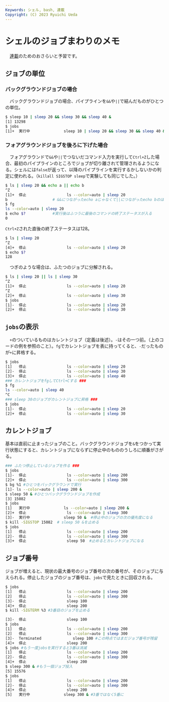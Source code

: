 ```yaml
---
Keywords: シェル, bash, 連載
Copyright: (C) 2023 Ryuichi Ueda
---
```


# シェルのジョブまわりのメモ 

　[連載](/?page=sd_rusty_bash)のためのおさらいと予習です。

## ジョブの単位

### バックグラウンドジョブの場合

　バックグラウンドジョブの場合、パイプラインを`&&`や`||`で結んだものがひとつの単位。

```bash
$ sleep 10 | sleep 20 && sleep 30 && sleep 40 &
[1] 13298
$ jobs
[1]+  実行中               sleep 10 | sleep 20 && sleep 30 && sleep 40 &
```

### フォアグラウンドジョブを後ろに下げた場合

　フォアグラウンドで`&&`や`||`でつないだコマンド入力を実行して`Ctrl+Z`した場合、最初のパイプラインのところでジョブが切り離されて管理されるようになる。シェルには`false`が返って、以降のパイプラインを実行するかしないかの判定に使われる。（`killall SIGSTOP sleep`で実験しても同じでした。）

```bash
$ ls | sleep 20 && echo a || echo b
^Z
[1]+  停止                  ls --color=auto | sleep 20
b                    # &&につながったecho aじゃなくて||につながったecho bのほうが実行される
$ fg
ls --color=auto | sleep 20
$ echo $?            #実行後はふつうに最後のコマンドの終了ステータスが入る
0
```

`Ctrl+Z`された直後の終了ステータスは128。

```bash
$ ls | sleep 20
^Z
[4]+  停止                  ls --color=auto | sleep 20
$ echo $?
128
```

　つぎのような場合は、ふたつのジョブに分解される。

```bash
$ ls | sleep 20 || ls | sleep 30
^Z
[1]+  停止                  ls --color=auto | sleep 20
^Z
[2]+  停止                  ls --color=auto | sleep 30
$ jobs
[1]-  停止                  ls --color=auto | sleep 20
[2]+  停止                  ls --color=auto | sleep 30
```


## `jobs`の表示

　`+`のついているものはカレントジョブ（定義は後述）。`-`はその一つ前。（上のコードの例を参照のこと）。`fg`でカレントジョブを表に持ってくると、`-`だったものが`+`に昇格する。

```bash
$ jobs
[1]   停止                  ls --color=auto | sleep 20
[2]-  停止                  ls --color=auto | sleep 30
[3]+  停止                  ls --color=auto | sleep 40
### カレントジョブをfgしてCtrl+Cする ###
$ fg
ls --color=auto | sleep 40
^C
### sleep 30のジョブがカレントジョブに昇格 ###
$ jobs
[1]-  停止                  ls --color=auto | sleep 20
[2]+  停止                  ls --color=auto | sleep 30
```

## カレントジョブ

基本は直前に止まったジョブのこと。バックグラウンドジョブを`&`をつかって実行状態にすると、カレントジョブにならずに停止中のもののうしろに順番がさがる。

```bash
### ふたつ停止しているジョブを作る ###
$ jobs
[1]-  停止                  ls --color=auto | sleep 200
[2]+  停止                  ls --color=auto | sleep 300
$ bg %1 #ひとつをバックグラウンドで実行
[1]- ls --color=auto | sleep 200 &
$ sleep 50 & #ひとつバックグラウンドジョブを作成
[3] 15082
$ jobs
[1]   実行中               ls --color=auto | sleep 200 &
[2]+  停止                  ls --color=auto | sleep 300
[3]-  実行中               sleep 50 &  #停止中のジョブの次の優先度になる
$ kill -SIGSTOP 15082  # sleep 50 &を止める
$ jobs
[1]   停止                  ls --color=auto | sleep 200
[2]-  停止                  ls --color=auto | sleep 300
[3]+  停止                  sleep 50  #止めるとカレントジョブになる
```

## ジョブ番号

ジョブが増えると、現状の最大番号のジョブ番号の次の番号が、そのジョブに与えられる。停止したジョブのジョブ番号は、`jobs`で見たときに回収される。

```bash
$ jobs
[1]   停止                  ls --color=auto | sleep 200
[2]   停止                  ls --color=auto | sleep 300
[3]-  停止                  sleep 100
[4]+  停止                  sleep 200
$ kill -SIGTERM %3 #3番目のジョブを止める

[3]-  停止                  sleep 100
$ jobs
[1]   停止                  ls --color=auto | sleep 200
[2]   停止                  ls --color=auto | sleep 300
[3]-  Terminated              sleep 100 #この時点ではまだジョブ番号が残留
[4]+  停止                  sleep 200
$ jobs #もう一度jobsを実行すると3番は消滅
[1]   停止                  ls --color=auto | sleep 200
[2]-  停止                  ls --color=auto | sleep 300
[4]+  停止                  sleep 200 
$ sleep 300 & #もう一個ジョブ投入
[5] 15576
$ jobs
[1]   停止                  ls --color=auto | sleep 200
[2]-  停止                  ls --color=auto | sleep 300
[4]+  停止                  sleep 200
[5]   実行中               sleep 300 & #3番ではなく5番に
```
